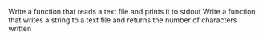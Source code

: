 Write a function that reads a text file and prints it to stdout
Write a function that writes a string to a text file and returns
 the number of characters written
